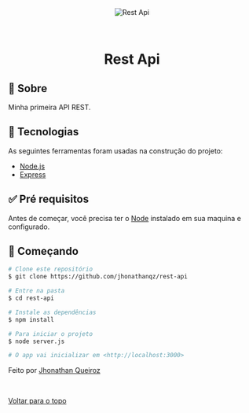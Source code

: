 <div align="center" id="top"> 
  <img src="./.github/app.gif" alt="Rest Api" />

  &#xa0;

  <!-- <a href="https://restapi.netlify.com">Demo</a> -->
</div>

<h1 align="center">Rest Api</h1>


## :dart: Sobre ##

Minha primeira API REST.

## :rocket: Tecnologias ##

As seguintes ferramentas foram usadas na construção do projeto:

- [Node.js](https://nodejs.org/en/)
- [Express](https://expressjs.com/pt-br/)

## :white_check_mark: Pré requisitos ##

Antes de começar, você precisa ter o [Node](https://nodejs.org/en/) instalado em sua maquina e configurado.

## :checkered_flag: Começando ##

```bash
# Clone este repositório
$ git clone https://github.com/jhonathanqz/rest-api

# Entre na pasta
$ cd rest-api

# Instale as dependências
$ npm install

# Para iniciar o projeto
$ node server.js

# O app vai inicializar em <http://localhost:3000>
```

Feito por <a href="https://github.com/jhonathanqz" target="_blank">Jhonathan Queiroz</a>

&#xa0;

<a href="#top">Voltar para o topo</a>

